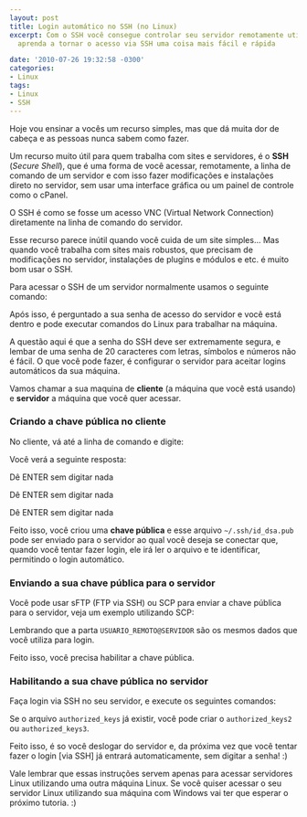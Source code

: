 ```yaml
---
layout: post
title: Login automático no SSH (no Linux)
excerpt: Com o SSH você consegue controlar seu servidor remotamente utilizando comandos,
  aprenda a tornar o acesso via SSH uma coisa mais fácil e rápida

date: '2010-07-26 19:32:58 -0300'
categories:
- Linux
tags:
- Linux
- SSH
---
```

Hoje vou ensinar a vocês um recurso simples, mas que dá muita dor de cabeça e as pessoas nunca sabem como fazer.

Um recurso muito útil para quem trabalha com sites e servidores, é o <strong>SSH</strong> (<em>Secure Shell</em>), que é uma forma de você acessar, remotamente, a linha de comando de um servidor e com isso fazer modificações e instalações direto no servidor, sem usar uma interface gráfica ou um painel de controle como o cPanel.

O SSH é como se fosse um acesso VNC (Virtual Network Connection) diretamente na linha de comando do servidor.

Esse recurso parece inútil quando você cuida de um site simples... Mas quando você trabalha com sites mais robustos, que precisam de modificações no servidor, instalações de plugins e módulos e etc. é muito bom usar o SSH.

Para acessar o SSH de um servidor normalmente usamos o seguinte comando:


<div data-gist-id="2ec3d1a7bd6f89b391b3" data-gist-show-loading="false"></div>

Após isso, é perguntado a sua senha de acesso do servidor e você está dentro e pode executar comandos do Linux para trabalhar na máquina.

A questão aqui é que a senha do SSH deve ser extremamente segura, e lembar de uma senha de 20 caracteres com letras, símbolos e números não é fácil. O que você pode fazer, é configurar o servidor para aceitar logins automáticos da sua máquina.

Vamos chamar a sua maquina de <strong>cliente</strong> (a máquina que você está usando) e <strong>servidor</strong> a máquina que você quer acessar.

<h3>Criando a chave pública no <strong>cliente</strong></h3>
No cliente, vá até a linha de comando e digite:


<div data-gist-id="ec32084f6e273d573f0e" data-gist-show-loading="false"></div>

Você verá a seguinte resposta:


<div data-gist-id="bc6279b9fe210c217535" data-gist-show-loading="false"></div>

Dê ENTER sem digitar nada


<div data-gist-id="5acdda6ddc57653a5014" data-gist-show-loading="false"></div>

Dê ENTER sem digitar nada


<div data-gist-id="0fdaff635eb4ca52c113" data-gist-show-loading="false"></div>

Dê ENTER sem digitar nada


<div data-gist-id="65cd4b6f1de21b33e260" data-gist-show-loading="false"></div>

Feito isso, você criou uma <strong>chave pública</strong> e esse arquivo <code>~/.ssh/id_dsa.pub</code> pode ser enviado para o servidor ao qual você deseja se conectar que, quando você tentar fazer login, ele irá ler o arquivo e te identificar, permitindo o login automático.

<h3>Enviando a sua chave pública para o <strong>servidor</strong></h3>
Você pode usar sFTP (FTP via SSH) ou SCP para enviar a chave pública para o servidor, veja um exemplo utilizando SCP:


<div data-gist-id="7436b57541db80887592" data-gist-show-loading="false"></div>

Lembrando que a parta <code>USUARIO_REMOTO@SERVIDOR</code> são os mesmos dados que você utiliza para login.

Feito isso, você precisa habilitar a chave pública.

<h3>Habilitando a sua chave pública no <strong>servidor</strong></h3>
Faça login via SSH no seu servidor, e execute os seguintes comandos:


<div data-gist-id="5511f8778b3e5aaac8ae" data-gist-show-loading="false"></div>

Se o arquivo <code>authorized_keys</code> já existir, você pode criar o <code>authorized_keys2</code> ou <code>authorized_keys3</code>.

Feito isso, é so você deslogar do servidor e, da próxima vez que você tentar fazer o login [via SSH] já entrará automaticamente, sem digitar a senha! :)

Vale lembrar que essas instruções servem apenas para acessar servidores Linux utilizando uma outra máquina Linux. Se você quiser acessar o seu servidor Linux utilizando sua máquina com Windows vai ter que esperar o próximo tutoria. :)


